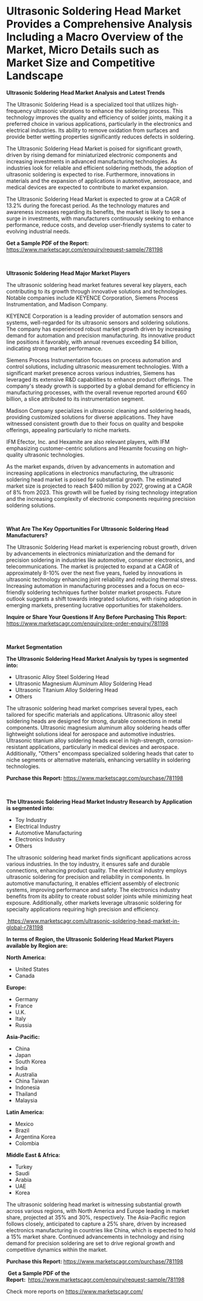 <p><h1>Ultrasonic Soldering Head Market Provides a Comprehensive Analysis Including a Macro Overview of the Market, Micro Details such as Market Size and Competitive Landscape</h1></p><p><strong>Ultrasonic Soldering Head Market Analysis and Latest Trends</strong></p>
<p><p>The Ultrasonic Soldering Head is a specialized tool that utilizes high-frequency ultrasonic vibrations to enhance the soldering process. This technology improves the quality and efficiency of solder joints, making it a preferred choice in various applications, particularly in the electronics and electrical industries. Its ability to remove oxidation from surfaces and provide better wetting properties significantly reduces defects in soldering.</p><p>The Ultrasonic Soldering Head Market is poised for significant growth, driven by rising demand for miniaturized electronic components and increasing investments in advanced manufacturing technologies. As industries look for reliable and efficient soldering methods, the adoption of ultrasonic soldering is expected to rise. Furthermore, innovations in materials and the expansion of applications in automotive, aerospace, and medical devices are expected to contribute to market expansion.</p><p>The Ultrasonic Soldering Head Market is expected to grow at a CAGR of 13.2% during the forecast period. As the technology matures and awareness increases regarding its benefits, the market is likely to see a surge in investments, with manufacturers continuously seeking to enhance performance, reduce costs, and develop user-friendly systems to cater to evolving industrial needs.</p></p>
<p><strong>Get a Sample PDF of the Report:&nbsp;</strong> <a href="https://www.marketscagr.com/enquiry/request-sample/781198?utm_campaign=3135&utm_medium=2&utm_source=Github&utm_content=ia&utm_term=26032025&utm_id=ultrasonic-soldering-head">https://www.marketscagr.com/enquiry/request-sample/781198</a></p>
<p>&nbsp;</p>
<p><strong>Ultrasonic Soldering Head Major Market Players</strong></p>
<p><p>The ultrasonic soldering head market features several key players, each contributing to its growth through innovative solutions and technologies. Notable companies include KEYENCE Corporation, Siemens Process Instrumentation, and Madison Company.</p><p>KEYENCE Corporation is a leading provider of automation sensors and systems, well-regarded for its ultrasonic sensors and soldering solutions. The company has experienced robust market growth driven by increasing demand for automation and precision manufacturing. Its innovative product line positions it favorably, with annual revenues exceeding $4 billion, indicating strong market performance.</p><p>Siemens Process Instrumentation focuses on process automation and control solutions, including ultrasonic measurement technologies. With a significant market presence across various industries, Siemens has leveraged its extensive R&D capabilities to enhance product offerings. The company's steady growth is supported by a global demand for efficiency in manufacturing processes, with the overall revenue reported around €60 billion, a slice attributed to its instrumentation segment.</p><p>Madison Company specializes in ultrasonic cleaning and soldering heads, providing customized solutions for diverse applications. They have witnessed consistent growth due to their focus on quality and bespoke offerings, appealing particularly to niche markets. </p><p>IFM Efector, Inc. and Hexamite are also relevant players, with IFM emphasizing customer-centric solutions and Hexamite focusing on high-quality ultrasonic technologies. </p><p>As the market expands, driven by advancements in automation and increasing applications in electronics manufacturing, the ultrasonic soldering head market is poised for substantial growth. The estimated market size is projected to reach $400 million by 2027, growing at a CAGR of 8% from 2023. This growth will be fueled by rising technology integration and the increasing complexity of electronic components requiring precision soldering solutions.</p></p>
<p>&nbsp;</p>
<p><strong>What Are The Key Opportunities For Ultrasonic Soldering Head Manufacturers?</strong></p>
<p><p>The Ultrasonic Soldering Head market is experiencing robust growth, driven by advancements in electronics miniaturization and the demand for precision soldering in industries like automotive, consumer electronics, and telecommunications. The market is projected to expand at a CAGR of approximately 8-10% over the next five years, fueled by innovations in ultrasonic technology enhancing joint reliability and reducing thermal stress. Increasing automation in manufacturing processes and a focus on eco-friendly soldering techniques further bolster market prospects. Future outlook suggests a shift towards integrated solutions, with rising adoption in emerging markets, presenting lucrative opportunities for stakeholders.</p></p>
<p><strong>Inquire or Share Your Questions If Any Before Purchasing This Report:</strong> <a href="https://www.marketscagr.com/enquiry/pre-order-enquiry/781198?utm_campaign=3135&utm_medium=2&utm_source=Github&utm_content=ia&utm_term=26032025&utm_id=ultrasonic-soldering-head">https://www.marketscagr.com/enquiry/pre-order-enquiry/781198</a></p>
<p>&nbsp;</p>
<p><strong>Market Segmentation</strong></p>
<p><strong>The Ultrasonic Soldering Head Market Analysis by types is segmented into:</strong></p>
<p><ul><li>Ultrasonic Alloy Steel Soldering Head</li><li>Ultrasonic Magnesium Aluminum Alloy Soldering Head</li><li>Ultrasonic Titanium Alloy Soldering Head</li><li>Others</li></ul></p>
<p><p>The ultrasonic soldering head market comprises several types, each tailored for specific materials and applications. Ultrasonic alloy steel soldering heads are designed for strong, durable connections in metal components. Ultrasonic magnesium aluminum alloy soldering heads offer lightweight solutions ideal for aerospace and automotive industries. Ultrasonic titanium alloy soldering heads excel in high-strength, corrosion-resistant applications, particularly in medical devices and aerospace. Additionally, "Others" encompass specialized soldering heads that cater to niche segments or alternative materials, enhancing versatility in soldering technologies.</p></p>
<p><strong>Purchase this Report:&nbsp;</strong><a href="https://www.marketscagr.com/purchase/781198?utm_campaign=3135&utm_medium=2&utm_source=Github&utm_content=ia&utm_term=26032025&utm_id=ultrasonic-soldering-head">https://www.marketscagr.com/purchase/781198</a></p>
<p>&nbsp;</p>
<p><strong>The Ultrasonic Soldering Head Market Industry Research by Application is segmented into:</strong></p>
<p><ul><li>Toy Industry</li><li>Electrical Industry</li><li>Automotive Manufacturing</li><li>Electronics Industry</li><li>Others</li></ul></p>
<p><p>The ultrasonic soldering head market finds significant applications across various industries. In the toy industry, it ensures safe and durable connections, enhancing product quality. The electrical industry employs ultrasonic soldering for precision and reliability in components. In automotive manufacturing, it enables efficient assembly of electronic systems, improving performance and safety. The electronics industry benefits from its ability to create robust solder joints while minimizing heat exposure. Additionally, other markets leverage ultrasonic soldering for specialty applications requiring high precision and efficiency.</p></p>
<p><a href="https://www.marketscagr.com/ultrasonic-soldering-head-market-in-global-r781198?utm_campaign=3135&utm_medium=2&utm_source=Github&utm_content=ia&utm_term=26032025&utm_id=ultrasonic-soldering-head">&nbsp;https://www.marketscagr.com/ultrasonic-soldering-head-market-in-global-r781198</a></p>
<p><strong>In terms of Region, the Ultrasonic Soldering Head Market Players available by Region are:</strong></p>
<p>
    <p> <strong> North America: </strong>
        <ul>
            <li>United States</li>
            <li>Canada</li>
        </ul>
        </p> 
    <p> <strong> Europe: </strong>
        <ul>
            <li>Germany</li>
            <li>France</li>
            <li>U.K.</li>
            <li>Italy</li>
            <li>Russia</li>
        </ul>
        </p> 
    <p> <strong> Asia-Pacific: </strong>
        <ul>
            <li>China</li>
            <li>Japan</li>
            <li>South Korea</li>
            <li>India</li>
            <li>Australia</li>
            <li>China Taiwan</li>
            <li>Indonesia</li>
            <li>Thailand</li>
            <li>Malaysia</li>
        </ul>
        </p> 
    <p> <strong> Latin America: </strong>
        <ul>
            <li>Mexico</li>
            <li>Brazil</li>
            <li>Argentina Korea</li>
            <li>Colombia</li>
        </ul>
        </p> 
    <p> <strong> Middle East & Africa: </strong>
        <ul>
            <li>Turkey</li>
            <li>Saudi</li>
            <li>Arabia</li>
            <li>UAE</li>
            <li>Korea</li>
        </ul>
    </p>
    </p>
<p><p>The ultrasonic soldering head market is witnessing substantial growth across various regions, with North America and Europe leading in market share, projected at 35% and 30%, respectively. The Asia-Pacific region follows closely, anticipated to capture a 25% share, driven by increased electronics manufacturing in countries like China, which is expected to hold a 15% market share. Continued advancements in technology and rising demand for precision soldering are set to drive regional growth and competitive dynamics within the market.</p></p>
<p><strong>Purchase this Report: </strong><a href="https://www.marketscagr.com/purchase/781198?utm_campaign=3135&utm_medium=2&utm_source=Github&utm_content=ia&utm_term=26032025&utm_id=ultrasonic-soldering-head">https://www.marketscagr.com/purchase/781198</a></p>
<p>&nbsp;<strong>Get a Sample PDF of the Report:&nbsp;&nbsp;</strong><a href="https://www.marketscagr.com/enquiry/request-sample/781198?utm_campaign=3135&utm_medium=2&utm_source=Github&utm_content=ia&utm_term=26032025&utm_id=ultrasonic-soldering-head">https://www.marketscagr.com/enquiry/request-sample/781198</a></p>
<p><strong></strong></p>
<p>Check more reports on <a href="https://www.marketscagr.com/?utm_campaign=3135&utm_medium=2&utm_source=Github&utm_content=ia&utm_term=26032025&utm_id=ultrasonic-soldering-head">https://www.marketscagr.com/</a></p>